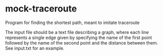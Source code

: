 # mock-traceroute
Program for finding the shortest path, meant to imitate traceroute

The input file should be a text file describing a graph, where each line represents a single edge given by specifying the name of the first point followed by the name of the second point and the distance between them. See input.txt for an example.
